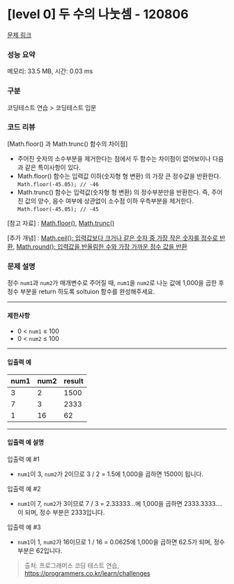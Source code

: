 # [level 0] 두 수의 나눗셈 - 120806 

[문제 링크](https://school.programmers.co.kr/learn/courses/30/lessons/120806) 

### 성능 요약

메모리: 33.5 MB, 시간: 0.03 ms

### 구분

코딩테스트 연습 > 코딩테스트 입문

### 코드 리뷰
[Math.floor() 과 Math.trunc() 함수의 차이점]
- 주어진 숫자의 소수부분을 제거한다는 점에서 두 함수는 차이점이 없어보이나 다음과 같은 특이사항이 있다.
- Math.floor() 함수는 입력값 이하(숫자형 형 변환) 의 가장 큰 정수값을 반환한다. ```Math.floor(-45.05); // -46```
- Math.trunc() 함수는 입력값(숫자형 형 변환) 의 정수부분만을 반환한다. 즉, 주어진 값의 양수, 음수 여부에 상관없이 소수점 이하 우측부분을 제거한다. ```Math.floor(-45.05); // -45``` 

[참고 자료] : [Math.floor()](https://developer.mozilla.org/ko/docs/Web/JavaScript/Reference/Global_Objects/Math/floor), [Math.trunc()](https://developer.mozilla.org/ko/docs/Web/JavaScript/Reference/Global_Objects/Math/trunc)  

[추가 개념] : [Math.ceil(): 입력값보다 크거나 같은 숫자 중 가장 작은 숫자를 정수로 반환](https://developer.mozilla.org/ko/docs/Web/JavaScript/Reference/Global_Objects/Math/ceil),
[Math.round(): 입력값을 반올림한 수와 가장 가까운 정수 값을 반환](https://developer.mozilla.org/ko/docs/Web/JavaScript/Reference/Global_Objects/Math/round)


### 문제 설명

<p>정수 <code>num1</code>과 <code>num2</code>가 매개변수로 주어질 때, <code>num1</code>을 <code>num2</code>로 나눈 값에 1,000을 곱한 후 정수 부분을 return 하도록 soltuion 함수를 완성해주세요.</p>

<hr>

<h4>제한사항</h4>

<ul>
<li>0 &lt; <code>num1</code> ≤ 100</li>
<li>0 &lt; <code>num2</code> ≤ 100</li>
</ul>

<hr>

<h4>입출력 예</h4>
<table class="table">
        <thead><tr>
<th>num1</th>
<th>num2</th>
<th>result</th>
</tr>
</thead>
        <tbody><tr>
<td>3</td>
<td>2</td>
<td>1500</td>
</tr>
<tr>
<td>7</td>
<td>3</td>
<td>2333</td>
</tr>
<tr>
<td>1</td>
<td>16</td>
<td>62</td>
</tr>
</tbody>
      </table>
<hr>

<h4>입출력 예 설명</h4>

<p>입출력 예 #1</p>

<ul>
<li><code>num1</code>이 3, <code>num2</code>가 2이므로 3 / 2 = 1.5에 1,000을 곱하면 1500이 됩니다.</li>
</ul>

<p>입출력 예 #2</p>

<ul>
<li><code>num1</code>이 7, <code>num2</code>가 3이므로 7 / 3 = 2.33333...에 1,000을 곱하면 2333.3333.... 이 되며, 정수 부분은 2333입니다.</li>
</ul>

<p>입출력 예 #3</p>

<ul>
<li><code>num1</code>이 1, <code>num2</code>가 16이므로 1 / 16 = 0.0625에 1,000을 곱하면 62.5가 되며, 정수 부분은 62입니다.</li>
</ul>


> 출처: 프로그래머스 코딩 테스트 연습, https://programmers.co.kr/learn/challenges
